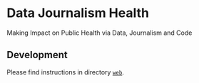 # Data Journalism Health

Making Impact on Public Health via Data, Journalism and Code

## Development

Please find instructions in directory [`web`](web).
